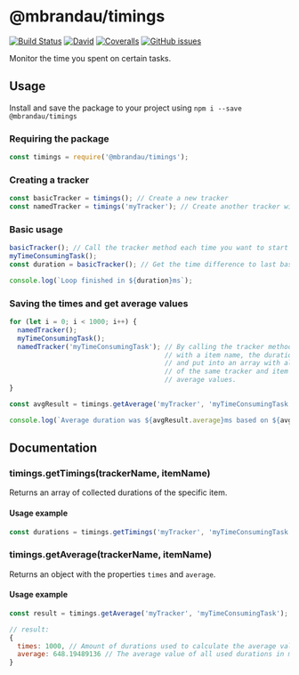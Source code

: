 # @mbrandau/timings

[![Build Status](https://img.shields.io/travis/mbrandau/timings.svg)](https://travis-ci.org/mbrandau/timings) [![David](https://img.shields.io/david/mbrandau/timings.svg)](https://david-dm.org/mbrandau/timings) [![Coveralls](https://img.shields.io/coveralls/mbrandau/timings.svg)](https://coveralls.io/github/mbrandau/timings) [![GitHub issues](https://img.shields.io/github/issues/mbrandau/timings.svg)](https://github.com/mbrandau/timings/issues)

Monitor the time you spent on certain tasks.

## Usage

Install and save the package to your project using `npm i --save @mbrandau/timings`

### Requiring the package
```js
const timings = require('@mbrandau/timings');
```

### Creating a tracker
```js
const basicTracker = timings(); // Create a new tracker
const namedTracker = timings('myTracker'); // Create another tracker with a name to save the times
```

### Basic usage
```js
basicTracker(); // Call the tracker method each time you want to start to track a duration
myTimeConsumingTask();
const duration = basicTracker(); // Get the time difference to last basicTracker() call in milliseconds

console.log(`Loop finished in ${duration}ms`);
```

### Saving the times and get average values
```js
for (let i = 0; i < 1000; i++) {
  namedTracker();
  myTimeConsumingTask();
  namedTracker('myTimeConsumingTask'); // By calling the tracker method of a named tracker
                                       // with a item name, the duration will be saved
                                       // and put into an array with all the other durations
                                       // of the same tracker and item name to calculate
                                       // average values.
}

const avgResult = timings.getAverage('myTracker', 'myTimeConsumingTask');

console.log(`Average duration was ${avgResult.average}ms based on ${avgResult.times} collected durations`);
```

## Documentation

### timings.getTimings(trackerName, itemName)

Returns an array of collected durations of the specific item.

#### Usage example
```js
const durations = timings.getTimings('myTracker', 'myTimeConsumingTask');
```

### timings.getAverage(trackerName, itemName)

Returns an object with the properties `times` and `average`.

#### Usage example
```js
const result = timings.getAverage('myTracker', 'myTimeConsumingTask');

// result:
{
  times: 1000, // Amount of durations used to calculate the average value
  average: 648.19489136 // The average value of all used durations in milliseconds
}
```
